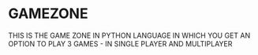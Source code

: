 # GAMEZONE
THIS IS THE GAME ZONE IN PYTHON LANGUAGE IN WHICH YOU GET AN OPTION TO PLAY 3 GAMES - IN SINGLE PLAYER AND MULTIPLAYER
